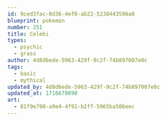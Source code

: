 ```yaml
---
id: 9ced3fac-8d36-4ef0-ab22-5238443596a0
blueprint: pokemon
number: 251
title: Celebi
types:
  - psychic
  - grass
author: 4d8d6ede-5963-429f-9c2f-74b897007e0c
tags:
  - basic
  - mythical
updated_by: 4d8d6ede-5963-429f-9c2f-74b897007e0c
updated_at: 1716678898
art:
  - 81f9e790-a9e4-4f91-b2ff-5965ba506eec
---
```

